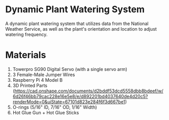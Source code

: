 # Dynamic Plant Watering System
A dynamic plant watering system that utilizes data from the National Weather Service, as well as the plant's orientation and location to adjust watering frequency.

# Materials
1. Towerpro SG90 Digital Servo (with a single servo arm)
2. 3 Female-Male Jumper Wires
3. Raspberry Pi 4 Model B
4. 3D Printed Parts (https://cad.onshape.com/documents/d2bddf53dcd5558dbb8bdeef/w/6d26f46bb79cac228e16e5e8/e/d892201bd4037640de4d20c5?renderMode=0&uiState=67101d823e284f6f3d667be1)
5. O-rings (5/16" ID, 7/16" OD, 1/16" Width)
6. Hot Glue Gun + Hot Glue Sticks
